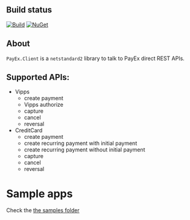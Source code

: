 
## Build status

[![Build](https://github.com/icenorge/payex.client/workflows/CI/badge.svg)](https://github.com/icenorge/payex.client/actions) [![NuGet](https://img.shields.io/nuget/dt/payex.client.svg)](https://www.nuget.org/packages/payex.client/)


## About
`PayEx.Client` is a `netstandard2` library to talk to PayEx direct REST APIs.

## Supported APIs:
- Vipps 
  - create payment
  - Vipps authorize
  - capture 
  - cancel
  - reversal
- CreditCard 
  - create payment
  - create recurring payment with initial payment
  - create recurring payment without initial payment
  - capture
  - cancel
  - reversal

# Sample apps
Check the [the samples folder](https://github.com/icenorge/PayEx.Client/tree/master/src/Samples)
